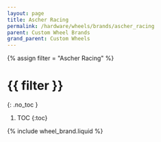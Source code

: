 ```yaml
---
layout: page
title: Ascher Racing
permalink: /hardware/wheels/brands/ascher_racing
parent: Custom Wheel Brands
grand_parent: Custom Wheels
---
```

{% assign filter = "Ascher Racing" %}
# {{ filter }}
{: .no_toc }
1. TOC
{:toc}

{% include wheel_brand.liquid %}